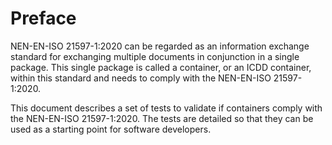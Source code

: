 # Preface

NEN-EN-ISO 21597-1:2020 can be regarded as an information exchange standard for exchanging multiple documents in conjunction in a single package. This single package is called a container, or an ICDD container, within this standard and needs to comply with the NEN-EN-ISO 21597-1:2020.

This document describes a set of tests to validate if containers comply with the NEN-EN-ISO 21597-1:2020. The tests are detailed so that they can be used as a starting point for software developers.








